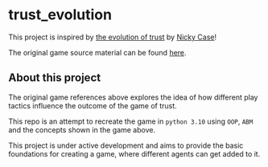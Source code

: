 # trust_evolution

This project is inspired by [the evolution of trust](https://ncase.me/trust/) by [Nicky Case](https://ncase.me)!

The original game source material can be found [here](https://github.com/ncase/trust/#play-it-here-httpncasemetrust).


## About this project

The original game references above explores the idea of how different play tactics influence the outcome of the game of trust.

This repo is an attempt to recreate the game in `python 3.10` using `OOP`, `ABM` and the concepts shown in the game above.

This project is under active development and aims to provide the basic foundations for creating a game, where different agents can get added to it.
